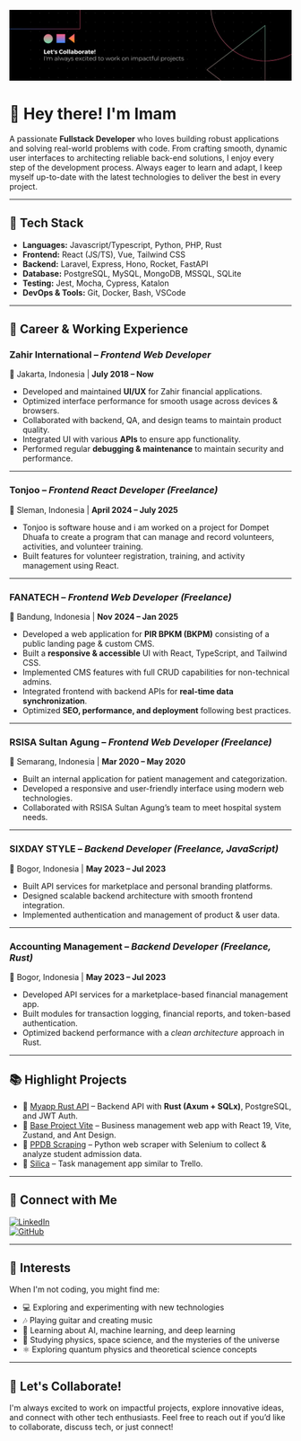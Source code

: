 <!-- <img src="https://raw.githubusercontent.com/imam76/imam76/refs/heads/main/reusable-code.jpg" width="400"> -->
![reusable-code](.github/assets/banner.png 'reusable-code')

# 👋 Hey there! I'm Imam

A passionate **Fullstack Developer** who loves building robust applications and solving real-world problems with code. From crafting smooth, dynamic user interfaces to architecting reliable back-end solutions, I enjoy every step of the development process. Always eager to learn and adapt, I keep myself up-to-date with the latest technologies to deliver the best in every project.

---

## 🌟 Tech Stack
- **Languages:** Javascript/Typescript, Python, PHP, Rust  
- **Frontend:** React (JS/TS), Vue, Tailwind CSS  
- **Backend:** Laravel, Express, Hono, Rocket, FastAPI  
- **Database:** PostgreSQL, MySQL, MongoDB, MSSQL, SQLite  
- **Testing:** Jest, Mocha, Cypress, Katalon  
- **DevOps & Tools:** Git, Docker, Bash, VSCode  

---

## 🏢 Career & Working Experience  

### **Zahir International** – *Frontend Web Developer*  
📍 Jakarta, Indonesia | **July 2018 – Now**  
- Developed and maintained **UI/UX** for Zahir financial applications.  
- Optimized interface performance for smooth usage across devices & browsers.  
- Collaborated with backend, QA, and design teams to maintain product quality.  
- Integrated UI with various **APIs** to ensure app functionality.  
- Performed regular **debugging & maintenance** to maintain security and performance.  

---

### **Tonjoo** – *Frontend React Developer (Freelance)*  
📍 Sleman, Indonesia | **April 2024 – July 2025**
- Tonjoo is software house and i am worked on a project for Dompet Dhuafa to create a program that can
manage and record volunteers, activities, and volunteer training.  
- Built features for volunteer registration, training, and activity management using React.  

---

### **FANATECH** – *Frontend Web Developer (Freelance)*  
📍 Bandung, Indonesia | **Nov 2024 – Jan 2025**  
- Developed a web application for **PIR BPKM (BKPM)** consisting of a public landing page & custom CMS.  
- Built a **responsive & accessible** UI with React, TypeScript, and Tailwind CSS.  
- Implemented CMS features with full CRUD capabilities for non-technical admins.  
- Integrated frontend with backend APIs for **real-time data synchronization**.  
- Optimized **SEO, performance, and deployment** following best practices.  

---

### **RSISA Sultan Agung** – *Frontend Web Developer (Freelance)*  
📍 Semarang, Indonesia | **Mar 2020 – May 2020**  
- Built an internal application for patient management and categorization.  
- Developed a responsive and user-friendly interface using modern web technologies.  
- Collaborated with RSISA Sultan Agung’s team to meet hospital system needs.  

---

### **SIXDAY STYLE** – *Backend Developer (Freelance, JavaScript)*  
📍 Bogor, Indonesia | **May 2023 – Jul 2023**  
- Built API services for marketplace and personal branding platforms.  
- Designed scalable backend architecture with smooth frontend integration.  
- Implemented authentication and management of product & user data.  

---

### **Accounting Management** – *Backend Developer (Freelance, Rust)*  
📍 Bogor, Indonesia | **May 2023 – Jul 2023**  
- Developed API services for a marketplace-based financial management app.  
- Built modules for transaction logging, financial reports, and token-based authentication.  
- Optimized backend performance with a *clean architecture* approach in Rust.  

---

## 📚 Highlight Projects
- 🔗 [Myapp Rust API](https://github.com/imam76/myapp-api-rust) – Backend API with **Rust (Axum + SQLx)**, PostgreSQL, and JWT Auth.  
- 🔗 [Base Project Vite](https://github.com/imam76/base-project-vite) – Business management web app with React 19, Vite, Zustand, and Ant Design.  
- 🔗 [PPDB Scraping](https://github.com/imam76/ppdb-scraping) – Python web scraper with Selenium to collect & analyze student admission data.  
- 🔗 [Silica](https://github.com/imam76/silica) – Task management app similar to Trello.  

---

## 👥 Connect with Me
[![LinkedIn](https://img.shields.io/badge/LinkedIn-blue?logo=linkedin&logoColor=white)](https://www.linkedin.com/in/asep-imam)  
[![GitHub](https://img.shields.io/badge/GitHub-black?logo=github)](https://github.com/imam76)  

---

## 🎸 Interests
When I'm not coding, you might find me:  
- 💻 Exploring and experimenting with new technologies  
- 🎶 Playing guitar and creating music  
- 📖 Learning about AI, machine learning, and deep learning  
- 🌌 Studying physics, space science, and the mysteries of the universe  
- ⚛️ Exploring quantum physics and theoretical science concepts  

---

## 🚀 Let's Collaborate!
I'm always excited to work on impactful projects, explore innovative ideas, and connect with other tech enthusiasts. Feel free to reach out if you’d like to collaborate, discuss tech, or just connect!

